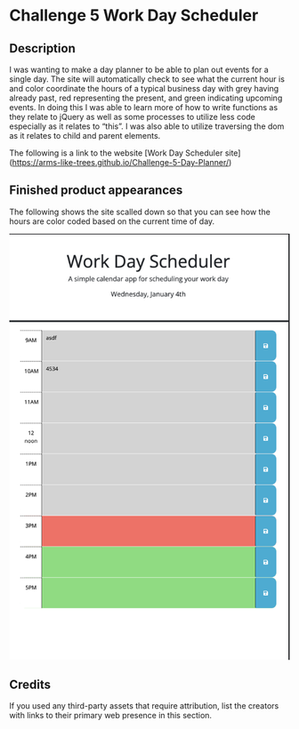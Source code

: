 #  Challenge 5 Work Day Scheduler

## Description

I was wanting to make a day planner to be able to plan out events for a single day.  The site will automatically check to see what the current hour is and color coordinate the hours of a typical business day with grey having already past, red representing the present, and green indicating upcoming events.  In doing this I was able to learn more of how to write functions as they relate to jQuery as well as some processes to utilize less code especially as it relates to “this”.  I was also able to utilize traversing the dom as it relates to child and parent elements.

The following is a link to the website [Work Day Scheduler site] (https://arms-like-trees.github.io/Challenge-5-Day-Planner/)

## Finished product appearances

The following shows the site scalled down so that you can see how the hours are color coded based on the current time of day.

![Screenshot of work day scheduler](./Assets/Images/Work_day_scheduler%20screenshot.png)

## Credits

If you used any third-party assets that require attribution, list the creators with links to their primary web presence in this section.



